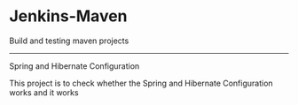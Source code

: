 # Jenkins-Maven

Build and testing maven projects

__________________________________________

Spring and Hibernate Configuration

This project is to check whether the Spring and Hibernate Configuration works 
and it works
  